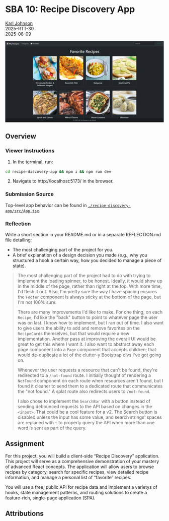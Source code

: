 # SBA 10: Recipe Discovery App

[Karl Johnson](https://github.com/hirekarl)  
2025-RTT-30  
<time datetime="2025-08-09">2025-08-09</time>  

![Alt text for preview image goes here.](./preview.png)

## Overview
### Viewer Instructions
1. In the terminal, run:

```bash
cd recipe-discovery-app && npm i && npm run dev
```

2. Navigate to http://localhost:5173/ in the browser.

### Submission Source
Top-level app behavior can be found in [`./recipe-discovery-app/src/App.tsx`](./recipe-discovery-app/src/App.tsx).

### Reflection
Write a short section in your README.md or in a separate REFLECTION.md file detailing:
- The most challenging part of the project for you.
- A brief explanation of a design decision you made (e.g., why you structured a hook a certain way, how you decided to manage a piece of state).

> The most challenging part of the project had to do with trying to implement the loading spinner, to be honest. Ideally, it would show up in the middle of the page, rather than right at the top. With more time, I'd flesh it out. Also, I'm pretty sure the way I have spacing ensures the `Footer` component is always sticky at the bottom of the page, but I'm not 100% sure.
>
> There are many improvements I'd like to make. For one thing, on each `Recipe`, I'd like the "back" button to point to whatever page the user was on last. I know how to implement, but I ran out of time. I also want to give users the ability to add and remove favorites on the `RecipeCard`s themselves, but that would require a new implementation. Another pass at improving the overall UI would be great to get this where I want it. I also want to abstract away each page component into a `Page` component that accepts children; that would de-duplicate a lot of the clutter-y Bootstrap divs I've got going on.
>
> Whenever the user requests a resource that can't be found, they're redirected to a `/not-found` route. I initially thought of rendering a `NotFound` component on each route when resources aren't found, but I found it cleaner to send them to a dedicated route that communicates the "not found." A splat route also redirects users to `/not-found`.
>
> I also chose to implement the `SearchBar` with a button instead of sending debounced requests to the API based on changes in the `<input>`. That could be a cool feature for a v2. The Search button is disabled unless the input has some value, and search strings' spaces are replaced with `+` to properly query the API when more than one word is sent as part of the query.

## Assignment
For this project, you will build a client-side “Recipe Discovery” application. This project will serve as a comprehensive demonstration of your mastery of advanced React concepts. The application will allow users to browse recipes by category, search for specific recipes, view detailed recipe information, and manage a personal list of “favorite” recipes.

You will use a free, public API for recipe data and implement a varietys of hooks, state management patterns, and routing solutions to create a feature-rich, single-page application (SPA).

## Attributions
